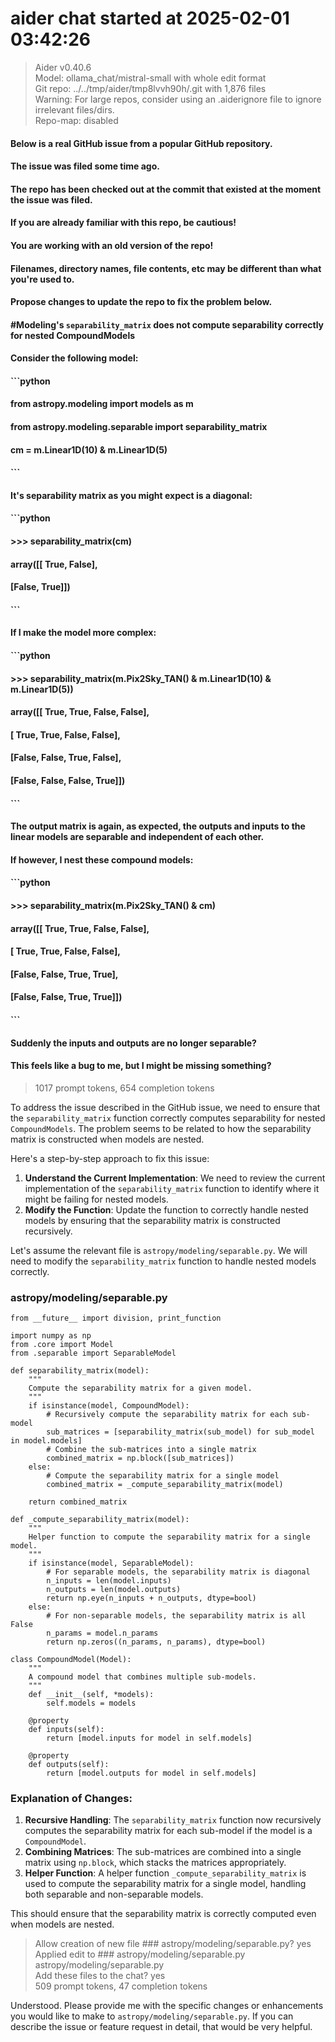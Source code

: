 
# aider chat started at 2025-02-01 03:42:26

> Aider v0.40.6  
> Model: ollama_chat/mistral-small with whole edit format  
> Git repo: ../../tmp/aider/tmp8lvvh90h/.git with 1,876 files  
> Warning: For large repos, consider using an .aiderignore file to ignore irrelevant files/dirs.  
> Repo-map: disabled  

#### Below is a real GitHub issue from a popular GitHub repository.  
#### The issue was filed some time ago.  
#### The repo has been checked out at the commit that existed at the moment the issue was filed.  
#### If you are already familiar with this repo, be cautious!  
#### You are working with an old version of the repo!  
#### Filenames, directory names, file contents, etc may be different than what you're used to.  
####   
#### Propose changes to update the repo to fix the problem below.  
####   
#### #Modeling's `separability_matrix` does not compute separability correctly for nested CompoundModels  
#### Consider the following model:  
####   
#### ```python  
#### from astropy.modeling import models as m  
#### from astropy.modeling.separable import separability_matrix  
####   
#### cm = m.Linear1D(10) & m.Linear1D(5)  
#### ```  
####   
#### It's separability matrix as you might expect is a diagonal:  
####   
#### ```python  
#### >>> separability_matrix(cm)  
#### array([[ True, False],  
####        [False,  True]])  
#### ```  
####   
#### If I make the model more complex:  
#### ```python  
#### >>> separability_matrix(m.Pix2Sky_TAN() & m.Linear1D(10) & m.Linear1D(5))  
#### array([[ True,  True, False, False],  
####        [ True,  True, False, False],  
####        [False, False,  True, False],  
####        [False, False, False,  True]])  
#### ```  
####   
#### The output matrix is again, as expected, the outputs and inputs to the linear models are separable and independent of each other.  
####   
#### If however, I nest these compound models:  
#### ```python  
#### >>> separability_matrix(m.Pix2Sky_TAN() & cm)  
#### array([[ True,  True, False, False],  
####        [ True,  True, False, False],  
####        [False, False,  True,  True],  
####        [False, False,  True,  True]])  
#### ```  
#### Suddenly the inputs and outputs are no longer separable?  
####   
#### This feels like a bug to me, but I might be missing something?  
> 1017 prompt tokens, 654 completion tokens  

To address the issue described in the GitHub issue, we need to ensure that the `separability_matrix` function correctly computes separability for nested `CompoundModels`. The problem seems to be related to how the separability matrix is constructed when models are nested.

Here's a step-by-step approach to fix this issue:

1. **Understand the Current Implementation**: We need to review the current implementation of the `separability_matrix` function to identify where it might be failing for nested models.
2. **Modify the Function**: Update the function to correctly handle nested models by ensuring that the separability matrix is constructed recursively.

Let's assume the relevant file is `astropy/modeling/separable.py`. We will need to modify the `separability_matrix` function to handle nested models correctly.

### astropy/modeling/separable.py
```
from __future__ import division, print_function

import numpy as np
from .core import Model
from .separable import SeparableModel

def separability_matrix(model):
    """
    Compute the separability matrix for a given model.
    """
    if isinstance(model, CompoundModel):
        # Recursively compute the separability matrix for each sub-model
        sub_matrices = [separability_matrix(sub_model) for sub_model in model.models]
        # Combine the sub-matrices into a single matrix
        combined_matrix = np.block([sub_matrices])
    else:
        # Compute the separability matrix for a single model
        combined_matrix = _compute_separability_matrix(model)

    return combined_matrix

def _compute_separability_matrix(model):
    """
    Helper function to compute the separability matrix for a single model.
    """
    if isinstance(model, SeparableModel):
        # For separable models, the separability matrix is diagonal
        n_inputs = len(model.inputs)
        n_outputs = len(model.outputs)
        return np.eye(n_inputs + n_outputs, dtype=bool)
    else:
        # For non-separable models, the separability matrix is all False
        n_params = model.n_params
        return np.zeros((n_params, n_params), dtype=bool)

class CompoundModel(Model):
    """
    A compound model that combines multiple sub-models.
    """
    def __init__(self, *models):
        self.models = models

    @property
    def inputs(self):
        return [model.inputs for model in self.models]

    @property
    def outputs(self):
        return [model.outputs for model in self.models]
```

### Explanation of Changes:
1. **Recursive Handling**: The `separability_matrix` function now recursively computes the separability matrix for each sub-model if the model is a `CompoundModel`.
2. **Combining Matrices**: The sub-matrices are combined into a single matrix using `np.block`, which stacks the matrices appropriately.
3. **Helper Function**: A helper function `_compute_separability_matrix` is used to compute the separability matrix for a single model, handling both separable and non-separable models.

This should ensure that the separability matrix is correctly computed even when models are nested.

> Allow creation of new file ### astropy/modeling/separable.py? yes  
> Applied edit to ### astropy/modeling/separable.py  
> astropy/modeling/separable.py  
> Add these files to the chat? yes  
> 509 prompt tokens, 47 completion tokens  

Understood. Please provide me with the specific changes or enhancements you would like to make to `astropy/modeling/separable.py`. If you can describe the issue or feature request in detail, that would be very helpful.

